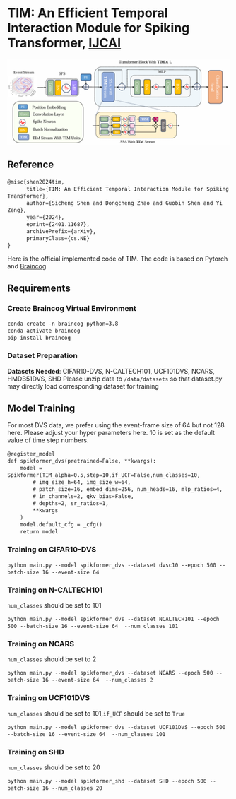 # TIM: An Efficient Temporal Interaction Module for Spiking Transformer, [IJCAI](https://arxiv.org/abs/2401.11687)

![Alt text](img/TIM.png)

## Reference
```
@misc{shen2024tim,
      title={TIM: An Efficient Temporal Interaction Module for Spiking Transformer}, 
      author={Sicheng Shen and Dongcheng Zhao and Guobin Shen and Yi Zeng},
      year={2024},
      eprint={2401.11687},
      archivePrefix={arXiv},
      primaryClass={cs.NE}
}
```

Here is the official implemented code of TIM. The code is based on Pytorch and [Braincog](https://github.com/BrainCog-X/Brain-Cog)

## Requirements
### Create Braincog Virtual Environment
```
conda create -n braincog python=3.8
conda activate braincog
pip install braincog
```
### Dataset Preparation
**Datasets Needed**: CIFAR10-DVS, N-CALTECH101, UCF101DVS, NCARS, HMDB51DVS, SHD
Please unzip data to ```/data/datasets``` so that dataset.py may directly load corresponding dataset for training

## Model Training
For most DVS data, we prefer using the event-frame size of 64 but not 128 here.
Please adjust your hyper parameters here. 10 is set as the default value of time step numbers.
```
@register_model
def spikformer_dvs(pretrained=False, **kwargs):
    model = Spikformer(TIM_alpha=0.5,step=10,if_UCF=False,num_classes=10,
        # img_size_h=64, img_size_w=64,
        # patch_size=16, embed_dims=256, num_heads=16, mlp_ratios=4,
        # in_channels=2, qkv_bias=False,
        # depths=2, sr_ratios=1,
        **kwargs
    )
    model.default_cfg = _cfg()
    return model
```
### Training on CIFAR10-DVS
```
python main.py --model spikformer_dvs --dataset dvsc10 --epoch 500 --batch-size 16 --event-size 64 
```
### Training on N-CALTECH101
```num_classes``` should be set to 101
```
python main.py --model spikformer_dvs --dataset NCALTECH101 --epoch 500 --batch-size 16 --event-size 64  --num_classes 101
```

### Training on NCARS
```num_classes``` should be set to 2
```
python main.py --model spikformer_dvs --dataset NCARS --epoch 500 --batch-size 16 --event-size 64  --num_classes 2
```
### Training on UCF101DVS
```num_classes``` should be set to 101,```if_UCF``` should be set to ```True``` 
```
python main.py --model spikformer_dvs --dataset UCF101DVS --epoch 500 --batch-size 16 --event-size 64  --num_classes 101
```

### Training on SHD
```num_classes``` should be set to 20
```
python main.py --model spikformer_shd --dataset SHD --epoch 500 --batch-size 16 --num_classes 20
```
